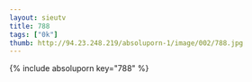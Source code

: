 ```yaml
--- 
layout: sieutv
title: 788
tags: ["0k"]
thumb: http://94.23.248.219/absoluporn-1/image/002/788.jpg
---
```

{% include absoluporn key="788" %} 
